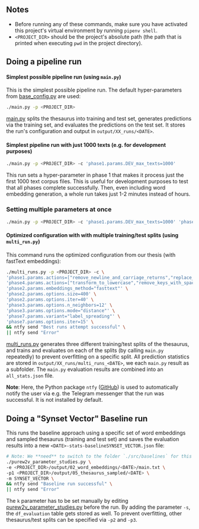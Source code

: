 ## Notes
- Before running any of these commands, make sure you have activated this project's virtual environment by running `pipenv shell`.
- `<PROJECT_DIR>` should be the project's absolute path (the path that is printed when executing `pwd` in the project directory).

## Doing a pipeline run
#### Simplest possible pipeline run (using `main.py`)
This is the simplest possible pipeline run. The default hyper-parameters from [base_config.py](../src/base_config.py) are used:
```bash
./main.py -p <PROJECT_DIR>
```
[main.py](../src/main.py) splits the thesaurus into training and test set, generates predictions via the training set, and evaluates the predictions on the test set. It stores the run's configuration and output in `output/XX_runs/<DATE>`.

#### Simplest pipeline run with just 1000 texts (e.g. for development purposes)
```bash
./main.py -p <PROJECT_DIR> -c 'phase1.params.DEV_max_texts=1000'
```
This run sets a hyper-parameter in phase 1 that makes it process just the first 1000 text corpus files. This is useful for development purposes to test that all phases complete successfully. Then, even including word embedding generation, a whole run takes just 1-2 minutes instead of hours.

### Setting multiple parameters at once
```bash
./main.py -p <PROJECT_DIR> -c 'phase1.params.DEV_max_texts=1000' 'phase2.params.embeddings_method="word2vec"' 'phase3.params.options.include_self=True'
```

#### Optimized configuration with with multiple training/test splits (using `multi_run.py`)
This command runs the optimized configuration from our thesis (with fastText embeddings):
```bash
./multi_runs.py -p <PROJECT_DIR> -c \
'phase1.params.actions=["remove_newline_and_carriage_returns","replace_sz_in_muss","replace_paragraphsign_with_word","replace_punctuation_with_space_except_hyphen","discard_words_less_two_characters","transform_to_lowercase","save_as_single_line"]' \
'phase4.params.actions=["transform_to_lowercase","remove_keys_with_space_keep_hyphen","create_n_1_mapping_largest_sysnet_wins_key","remove_keys_not_in_corpus","remove_synsets_with_less_than_two_keys"]' \
'phase2.params.embeddings_method="fasttext"' \
'phase2.params.options.size=400' \
'phase2.params.options.iter=40' \
'phase3.params.options.n_neighbors=12' \
'phase3.params.options.mode="distance"' \
'phase7.params.variant="label_spreading"' \
'phase7.params.options.iter=15' \
&& ntfy send "Best runs attempt successful" \
|| ntfy send "Error"
```
[multi_runs.py](../src/multi_runs.py) generates three different training/test splits of the thesaurus, and trains and evaluates on each of the splits (by calling `main.py` repeatedly) to prevent overfitting on a specific split. All prediction statistics are stored in `output/XX_runs/multi_runs_<DATE>`, we each `main.py` result as a subfolder. The `main.py` evaluation results are combined into an `all_stats.json` file.

**Note**: Here, the Python package `ntfy` ([GitHub](https://github.com/dschep/ntfy)) is used to automatically notify the user via e.g. the Telegram messenger that the run was successful. It is not installed by default. 

## Doing a "Synset Vector" Baseline run
This runs the baseline approach using a specific set of word embeddings and sampled thesaurus (training and test set) and saves the evaluation results into a new `<DATE>-stats-baselineSYNSET_VECTOR.json` file:
```bash
# Note: We **need** to switch to the folder `./src/baselines` for this script to work! Calling the script from outside the folder will result in a ModuleNotFoundError
./purew2v_parameter_studies.py \
-e <PROJECT_DIR>/output/02_word_embeddings/<DATE>/main.txt \
-p1 <PROJECT_DIR>/output/05_thesaurus_sampled/<DATE> \
-m SYNSET_VECTOR \
&& ntfy send "Baseline run successful" \
|| ntfy send "Error"
```
The `k` parameter has to be set manually by editing [purew2v_parameter_studies.py](/src/baselines/purew2v_parameter_studies.py) before the run. By adding the parameter `-s`, the `df_evaluation` table gets stored as well. To prevent overfitting, other thesaurus/test splits can be specified via `-p2` and `-p3`.
